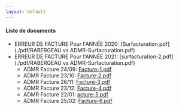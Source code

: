 ```yaml
---
layout: default
---
```


#### Liste de documents

- ERREUR DE FACTURE Pour l'ANNÉE 2020: [Surfacturation.pdf](./pdf/RABERGEAU vs ADMR-Surfacturation.pdf)
- ERREUR DE FACTURE Pour l'ANNÉE 2021: [surfacturation-2.pdf](./pdf/RABERGEAU vs ADMR-Surfacturation.pdf)
  - ADMR Facture 24/09: [Facture-1.pdf](./pdf/ADMR-Facture-1.pdf)
  - ADMR Facture 23/10: [Facture-2.pdf](./pdf/ADMR-Facture-2.pdf)
  - ADMR Facture 26/11: [Facture-3.pdf](./pdf/ADMR-Facture-3.pdf)
  - ADMR Facture 23/12: [Facture-4.pdf](./pdf/ADMR-Facture-4.pdf) 
  - ADMR Facture 22/01: [acture-5.pdf](./pdf/ADMR-Facture-5.pdf)
  - ADMR Facture 25/02: [Facture-6.pdf](./pdf/ADMR-Facture-6.pdf)
